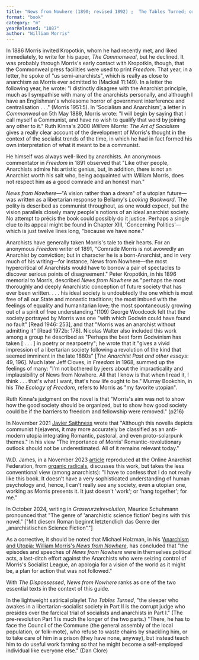 ```yaml
---
title: "News from Nowhere (1890; revised 1892) ;  The Tables Turned; or, Nupkins Awakened: A Socialist Interlude (1887)"
format: "book"
category: "m"
yearReleased: "1887"
author: "William Morris"
---
```


In 1886 Morris invited Kropotkin, whom he had recently met, and liked immediately, to write for his paper,  _The Commonweal_, but he declined. It was probably through Morris's early contact with Kropotkin, though, that the Commonweal press facilities were used to print _Freedom_. That year, in a letter, he spoke of  "us semi-anarchists", which is really as close to anarchism as Morris ever admitted to (Mackail 11:149). In a letter the following year, he wrote:  "I distinctly disagree with the Anarchist principle, much as I sympathise with many of the anarchists personally, and although I have an Englishman's wholesome horror of government interference and centralisation . . ." (Morris 1951:5). In  'Socialism and Anarchism', a letter in _Commonweal_ on 5th May 1889, Morris wrote:  "I will begin by saying that I call myself a Communist, and have no wish to  qualify that word by joining any other to it." Ruth Kinna's 2000 _William Morris: The Art of Socialism_ gives a really clear account of the development of Morris's thought in the context of the socialist trends of the time, in which he had in fact formed his own interpretation of what it meant to be a communist.

He himself was always well-liked by anarchists. An anonymous commentator in _Freedom_ in 1891 observed that  "Like other people, Anarchists admire his artistic genius, but, in addition,  there is not an Anarchist worth his salt who, being acquainted with William  Morris, does not respect him as a good comrade and an honest man."

<em>News from Nowhere</em>—"A vision rather than a dream" of a utopian future—was written as a libertarian response to Bellamy's _Looking Backward_. The polity is described as communist throughout, as one would expect, but the vision parallels closely many people's notions of an ideal anarchist society. No attempt to précis the book could possibly do it justice. Perhaps a single clue to its appeal might be found in Chapter XIII,  'Concerning Politics'—which is just twelve lines long, "because we have none."

Anarchists have generally taken Morris's tale to their hearts. For an anonymous _Freedom_ writer of 1891,  "Comrade Morris is not avowedly an Anarchist by conviction; but in character he is a born-Anarchist, and in very much of his writing—for instance, News from Nowhere—the most hypercritical of Anarchists would have to borrow a pair of spectacles to discover serious points of disagreement." Peter Kropotkin, in his 1896 memorial to Morris, described _News from Nowhere_ as  "perhaps the most thoroughly and deeply Anarchistic conception of future society that has ever been written. . . . his ideal society is undoubtedly the one which is most free of all our State and monastic traditions; the most imbued with the feelings of equality and humanitarian love; the most spontaneously growing out of a spirit of free understanding."(109) George Woodcock felt that the society portrayed by Morris was one "with which Godwin could have found no fault" [Read 1946: 253], and that "Morris was an anarchist without admitting it" [Read 1972b: 178]. Nicolas Walter also included this work among a group he described as "Perhaps the best form Godwinism has taken [ . . . ] in poetry or nearpoetry"; he wrote that it "gives a vivid impression of a libertarian society following a revolution of the kind that seemed imminent in the late 1880s" [_The Anarchist Past and other essays_: 49, 196]. Much later Jeff Cloves, in _Freedom_ in 1968, summed up the feelings of many:  "I'm not bothered by jeers about the impracticality and implausibility of News from Nowhere. All that I know is that when I read it, I think . . . that's what I want, that's how life ought to be."  Murray Bookchin, in his _The Ecology of Freedom_, refers to Morris as "my favorite utopian".

Ruth Kinna's judgment on the novel is that "Morris's aim was not to show how the good society should be organized, but to show how good society could be if the barriers to freedom and fellowship were removed." (p216)

In November 2021 <a href="https://www.thecommoner.org.uk/science-fiction-as-protest-art-part-iii-on-the-shores-of-communist-h-e-avens/">Javier Saithness</a> wrote that "Although this novella depicts communist h(e)avens, it may more accurately be classified as an anti-modern utopia integrating Romantic, pastoral, and even proto-solarpunk themes." In his view "The importance of Morris' Romantic-revolutionary outlook should not be underestimated. All of it remains relevant today."

W.D. James, in a November 2023 <a href="https://www.anarchistfederation.net/william-morris-dreaming-of-justice-and-of-home-egalitarian-anti-modernism-part-6/">article</a> reproduced at the Online Anarchist Federation, from <a href="https://orgrad.wordpress.com/2023/11/28/william-morris-dreaming-of-justice-and-of-home-egalitarian-anti-modernism-part-6/">organic radicals</a>, discusses this work, but takes the less conventional view (among anarchists): "I have to confess that I do not really like this book. It doesn’t have a very sophisticated understanding of human psychology and, hence, I can't really see any society, even a utopian one, working as Morris presents it. It just doesn't 'work'; or 'hang together'; for me."

In October 2024, writing in _Graswurzelrevolution_, Maurice Schuhmann pronounced that "The genre of 'anarchistic science fiction' begins with this novel." ["Mit diesem Roman beginnt letztendlich das Genre der „anarchistischen Science Fiction“."]

As a corrective, it should be noted that Michael Holzman, in his '<a href="https://morrisarchive.lib.uiowa.edu/items/show/981">Anarchism and Utopia: William Morris's <em>News from Nowhere</em></a>, has concluded that "the episodes and speeches of <em>News from Nowhere </em>were in themselves political acts, a last-ditch effort against the Anarchists who were seizing control of Morris's Socialist League, an apologia for a vision of the world as it might be, a plan for action that was not followed."

With _The Dispossessed_, _News from Nowhere_ ranks as one of the two essential texts in the context of this guide.

In the  lightweight satirical playlet _The Tables Turned_, "the sleeper who awakes in a libertarian-socialist society in Part II is the corrupt judge who presides over the farcical trial of socialists and anarchists in Part I." (The pre-revolution  Part 1 is much the longer of the two parts.) "There, he has to face the Council of the Commune (the general assembly of the local population, or folk-mote), who refuse to waste chains by shackling him, or to take care of him in a prison (they have none, anyway), but instead teach him to do useful work farming so that he might become a self-employed individual like everyone else." (Dan Clore)

